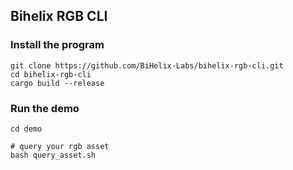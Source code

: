 
## Bihelix RGB CLI

### Install the program
```shell
git clone https://github.com/BiHelix-Labs/bihelix-rgb-cli.git
cd bihelix-rgb-cli
cargo build --release
```

### Run the demo
```shell
cd demo

# query your rgb asset
bash query_asset.sh
```

